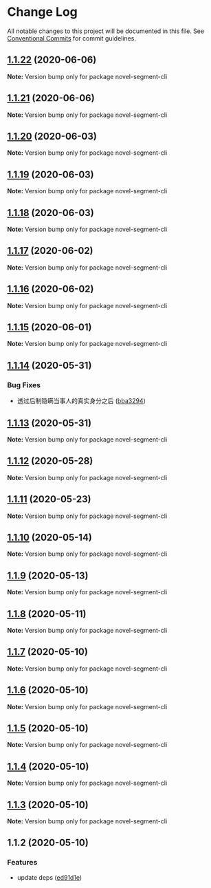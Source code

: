 # Change Log

All notable changes to this project will be documented in this file.
See [Conventional Commits](https://conventionalcommits.org) for commit guidelines.

## [1.1.22](https://github.com/bluelovers/ws-segment/compare/novel-segment-cli@1.1.21...novel-segment-cli@1.1.22) (2020-06-06)

**Note:** Version bump only for package novel-segment-cli





## [1.1.21](https://github.com/bluelovers/novel-segment-cli/compare/novel-segment-cli@1.1.20...novel-segment-cli@1.1.21) (2020-06-06)

**Note:** Version bump only for package novel-segment-cli





## [1.1.20](https://github.com/bluelovers/novel-segment-cli/compare/novel-segment-cli@1.1.19...novel-segment-cli@1.1.20) (2020-06-03)

**Note:** Version bump only for package novel-segment-cli





## [1.1.19](https://github.com/bluelovers/novel-segment-cli/compare/novel-segment-cli@1.1.18...novel-segment-cli@1.1.19) (2020-06-03)

**Note:** Version bump only for package novel-segment-cli





## [1.1.18](https://github.com/bluelovers/novel-segment-cli/compare/novel-segment-cli@1.1.17...novel-segment-cli@1.1.18) (2020-06-03)

**Note:** Version bump only for package novel-segment-cli





## [1.1.17](https://github.com/bluelovers/novel-segment-cli/compare/novel-segment-cli@1.1.16...novel-segment-cli@1.1.17) (2020-06-02)

**Note:** Version bump only for package novel-segment-cli





## [1.1.16](https://github.com/bluelovers/novel-segment-cli/compare/novel-segment-cli@1.1.15...novel-segment-cli@1.1.16) (2020-06-02)

**Note:** Version bump only for package novel-segment-cli





## [1.1.15](https://github.com/bluelovers/novel-segment-cli/compare/novel-segment-cli@1.1.14...novel-segment-cli@1.1.15) (2020-06-01)

**Note:** Version bump only for package novel-segment-cli





## [1.1.14](https://github.com/bluelovers/novel-segment-cli/compare/novel-segment-cli@1.1.13...novel-segment-cli@1.1.14) (2020-05-31)


### Bug Fixes

* 透过后制隐瞒当事人的真实身分之后 ([bba3294](https://github.com/bluelovers/novel-segment-cli/commit/bba329422fdc8cade395d47e6a630018e6943c0a))





## [1.1.13](https://github.com/bluelovers/novel-segment-cli/compare/novel-segment-cli@1.1.12...novel-segment-cli@1.1.13) (2020-05-31)

**Note:** Version bump only for package novel-segment-cli





## [1.1.12](https://github.com/bluelovers/novel-segment-cli/compare/novel-segment-cli@1.1.11...novel-segment-cli@1.1.12) (2020-05-28)

**Note:** Version bump only for package novel-segment-cli





## [1.1.11](https://github.com/bluelovers/novel-segment-cli/compare/novel-segment-cli@1.1.10...novel-segment-cli@1.1.11) (2020-05-23)

**Note:** Version bump only for package novel-segment-cli





## [1.1.10](https://github.com/bluelovers/novel-segment-cli/compare/novel-segment-cli@1.1.9...novel-segment-cli@1.1.10) (2020-05-14)

**Note:** Version bump only for package novel-segment-cli





## [1.1.9](https://github.com/bluelovers/novel-segment-cli/compare/novel-segment-cli@1.1.8...novel-segment-cli@1.1.9) (2020-05-13)

**Note:** Version bump only for package novel-segment-cli





## [1.1.8](https://github.com/bluelovers/novel-segment-cli/compare/novel-segment-cli@1.1.7...novel-segment-cli@1.1.8) (2020-05-11)

**Note:** Version bump only for package novel-segment-cli





## [1.1.7](https://github.com/bluelovers/novel-segment-cli/compare/novel-segment-cli@1.1.6...novel-segment-cli@1.1.7) (2020-05-10)

**Note:** Version bump only for package novel-segment-cli





## [1.1.6](https://github.com/bluelovers/novel-segment-cli/compare/novel-segment-cli@1.1.5...novel-segment-cli@1.1.6) (2020-05-10)

**Note:** Version bump only for package novel-segment-cli





## [1.1.5](https://github.com/bluelovers/novel-segment-cli/compare/novel-segment-cli@1.1.4...novel-segment-cli@1.1.5) (2020-05-10)

**Note:** Version bump only for package novel-segment-cli





## [1.1.4](https://github.com/bluelovers/novel-segment-cli/compare/novel-segment-cli@1.1.3...novel-segment-cli@1.1.4) (2020-05-10)

**Note:** Version bump only for package novel-segment-cli





## [1.1.3](https://github.com/bluelovers/novel-segment-cli/compare/novel-segment-cli@1.1.2...novel-segment-cli@1.1.3) (2020-05-10)

**Note:** Version bump only for package novel-segment-cli





## 1.1.2 (2020-05-10)


### Features

* update deps ([ed91d1e](https://github.com/bluelovers/novel-segment-cli/commit/ed91d1e81b74370f81938cb163a3a6ccac39c3f2))
